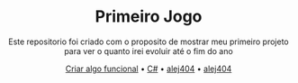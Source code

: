 <h1 align="center">Primeiro Jogo</h1>

<p align="center">Este repositorio foi criado com o proposito de mostrar meu primeiro projeto para ver o quanto irei evoluir até o fim do ano</p>

<p align="center">
 <a href="#objetivo">Criar algo funcional</a> •
 <a href="#tecnologias">C#</a> • 
 <a href="#contribuicao">alej404</a> • 
 <a href="#autor">alej404</a>
</p>

